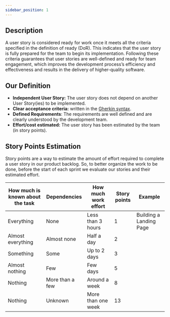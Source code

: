 ```yaml
---
sidebar_position: 1
---
```


## Description

A user story is considered ready for work once it meets all the criteria specified in the definition of ready (DoR). This indicates that the user story is fully prepared for the team to begin its implementation. Following these criteria guarantees that user stories are well-defined and ready for team engagement, which improves the development process’s efficiency and effectiveness and results in the delivery of higher-quality software.

## Our Definition

- **Independent User Story:** The user story does not depend on another User Story(ies) to be implemented.
- **Clear acceptance criteria:** written in the [Gherkin syntax](https://cucumber.io/docs/gherkin/reference/).
- **Defined Requirements**: The requirements are well defined and are clearly understood by the development team.
- **Effort/cost estimated:** The user story has been estimated by the team (in story points).

## Story Points Estimation

Story points are a way to estimate the amount of effort required to complete a user story in our product backlog.
So, to better organize the work to be done, before the start of each sprint we evaluate our stories and their estimated effort.

| How much is known about the task | Dependencies    | How much work effort | Story points | Example                 |
| -------------------------------- | --------------- | -------------------- | ------------ | --------------------    |
| Everything                       | None            | Less than 3 hours    | 1            | Building a Landing Page |
| Almost everything                | Almost none     | Half a day           | 2            |                         |
| Something                        | Some            | Up to 2 days         | 3            |                         |
| Almost nothing                   | Few             | Few days             | 5            |                         |
| Nothing                          | More than a few | Around a week        | 8            |                         |
| Nothing                          | Unknown         | More than one week   | 13           |                         |
